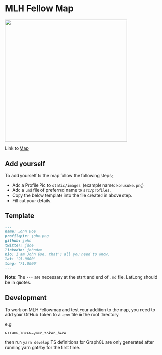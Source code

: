 # MLH Fellow Map
<img src="https://imgur.com/7aGHaWN.png" width="400"/>

Link to [Map](https://mlh-fellows.surge.sh)

## Add yourself

To add yourself to the map follow the following steps;

- Add a Profile Pic to `static/images`. (example name: `korusuke.png`)
- Add a `.md` file of preferred name to `src/profiles`.
- Copy the below template into the file created in above step.
- Fill out your details.

## Template

```markdown
---
name: John Doe
profilepic: john.png
github: john
twitter: jdoe
linkedin: johndoe
bio: I am John Doe, that's all you need to know.
lat: '25.0000'
long: '71.0000'
---
```

**Note**: The `---` are necessary at the start and end of `.md` file. LatLong should be in quotes.

## Development

To work on MLH Fellowmap and test your addition to the map, you need to add your GitHub Token to a `.env` file in the root directory

e.g 
```
GITHUB_TOKEN=your_token_here
```

then run `yarn develop`
TS definitions for GraphQL are only generated after running yarn gatsby for the first time.
